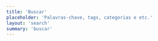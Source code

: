 ```yaml
---
title: 'Buscar'
placeholder: 'Palavras-chave, tags, categorias e etc.'
layout: 'search'
summary: 'buscar'
---
```


<!-- @format -->
